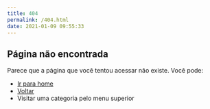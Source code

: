 ```yaml
---
title: 404
permalink: /404.html
date: 2021-01-09 09:55:33
---
```


## Página não encontrada

Parece que a página que você tentou acessar não existe. Você pode:

* [Ir para home](/)
* [Voltar](javascript:history.back())
* Visitar uma categoria pelo menu superior 
